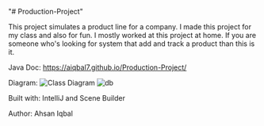 "# Production-Project" 

This project simulates a product line for a company. I made this project for my class and also for fun. I mostly worked at this project at home. If you are someone who's looking for system that add and track a product than this is it. 

Java Doc:
https://aiqbal7.github.io/Production-Project/

Diagram:
![Class Diagram](https://user-images.githubusercontent.com/43644319/70857443-316af700-1ebc-11ea-8918-2e675895f514.jpg)
![db](https://user-images.githubusercontent.com/43644319/70857886-ca9e0b80-1ec4-11ea-9966-b83f90cfaf98.jpg)

Built with:
IntelliJ and Scene Builder

Author:
Ahsan Iqbal
